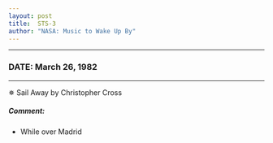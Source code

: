 ```yaml
---
layout: post
title:  STS-3
author: "NASA: Music to Wake Up By"
---
```


----
### DATE: March 26, 1982
----
✵ Sail Away by Christopher Cross

##### Comment:
* While over Madrid
